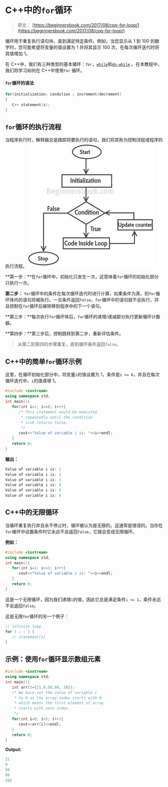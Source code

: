 # C++中的`for`循环

> 原文： [https://beginnersbook.com/2017/08/cpp-for-loop/](https://beginnersbook.com/2017/08/cpp-for-loop/)

循环用于重复执行语句块，直到满足特定条件。例如，当您显示从 1 到 100 的数字时，您可能希望将变量的值设置为 1 并将其显示 100 次，在每次循环迭代时将其值增加 1。

在 C++中，我们有三种类型的基本循环：`for`，[`while`](https://beginnersbook.com/2017/08/cpp-while-loop/)和[`do-while`](https://beginnersbook.com/2017/08/cpp-do-while-loop/) 。在本教程中，我们将学习如何在 C++中使用`for` 循环。

#### `for`循环的语法

```cpp
for(initialization; condition ; increment/decrement)
{
   C++ statement(s);
}
```

## `for`循环的执行流程

当程序执行时，解释器总是跟踪将要执行的语句。我们将其称为控制流程或程序的执行流程。
![C++ for loop flow diagram](img/381b698f62d8866bf5d4ebd795d78400.jpg)

**第一步：**在`for`循环中，初始化只发生一次，这意味着`for`循环的初始化部分只执行一次。

**第二步：** `for`循环中的条件在每次循环迭代时进行计算，如果条件为真，则`for`循环体内的语句将被执行。一旦条件返回`false`，`for`循环中的语句就不会执行，并且控制在`for`循环后被转移到程序中的下一个语句。

**第三步：**每次执行`for`循环体后，`for`循环的递增/递减部分执行更新循环计数器。

**第四步：**第三步后，控制跳转到第二步，重新评估条件。

> 从第二到第四的步骤重复，直到循环条件返回`false`。

## C++中的简单`for`循环示例

这里，在循环初始化部分中，将变量`i`的值设置为 1，条件是`i <= 6`，并且在每次循环迭代中，`i`的值递增 1。

```cpp
#include <iostream>
using namespace std;
int main(){
   for(int i=1; i<=6; i++){
      /* This statement would be executed
       * repeatedly until the condition
       * i<=6 returns false.
       */
      cout<<"Value of variable i is: "<<i<<endl;
   }
   return 0;
}
```

**输出：**

```cpp
Value of variable i is: 1
Value of variable i is: 2
Value of variable i is: 3
Value of variable i is: 4
Value of variable i is: 5
Value of variable i is: 6

```

## C++中的无限循环

当循环重复执行并且永不停止时，循环被认为是无限的。这通常是错误的。当你在`for`循环中设置条件时它永远不会返回`false`，它就会变成无限循环。

**例如：**

```cpp
#include <iostream>
using namespace std;
int main(){
   for(int i=1; i>=1; i++){
      cout<<"Value of variable i is: "<<i<<endl;
   }
   return 0;
}
```

这是一个无限循环，因为我们递增`i`的值，因此它总是满足条件`i <= 1`，条件永远不会返回`false`。

这是无限`for`循环的另一个例子：

```cpp
// infinite loop
for ( ; ; ) {
   // statement(s)
}
```

## 示例：使用`for`循环显示数组元素

```cpp
#include <iostream>
using namespace std;
int main(){
   int arr[]={21,9,56,99, 202};
   /* We have set the value of variable i
    * to 0 as the array index starts with 0
    * which means the first element of array 
    * starts with zero index.
    */
   for(int i=0; i<5; i++){
      cout<<arr[i]<<endl;
   }
   return 0;
}
```

**Output:**

```cpp
21
9
56
99
202

```